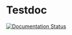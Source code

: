 Testdoc
=======

[![Documentation Status](https://readthedocs.org/projects/testdoc/badge/?version=latest)](https://readthedocs.org/projects/testdoc/?badge=latest) 
